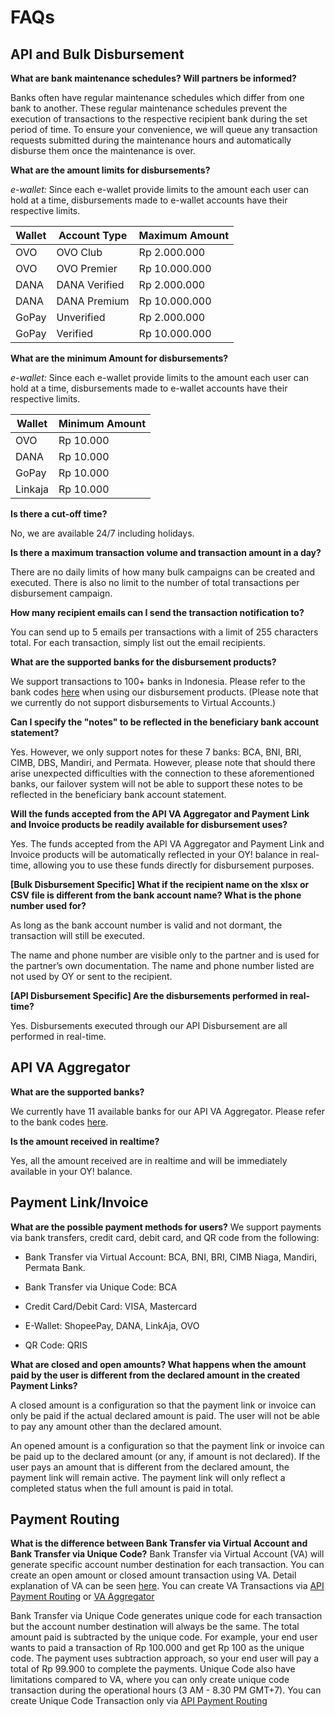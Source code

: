# FAQs

## API and Bulk Disbursement

**What are bank maintenance schedules? Will partners be informed?**

Banks often have regular maintenance schedules which differ from one bank to another. These regular maintenance schedules prevent the execution of transactions to the respective recipient bank during the set period of time. To ensure your convenience, we will queue any transaction requests submitted during the maintenance hours and automatically disburse them once the maintenance is over.

**What are the amount limits for disbursements?**

_e-wallet:_ Since each e-wallet provide limits to the amount each user can hold at a time, disbursements made to e-wallet accounts have their respective limits.

| Wallet | Account Type  | Maximum Amount |
| ------ | ------------- | -------------- |
| OVO    | OVO Club      | Rp 2.000.000   |
| OVO    | OVO Premier   | Rp 10.000.000  |
| DANA   | DANA Verified | Rp 2.000.000   |
| DANA   | DANA Premium  | Rp 10.000.000  |
| GoPay  | Unverified    | Rp 2.000.000   |
| GoPay  | Verified      | Rp 10.000.000  |

**What are the minimum Amount for disbursements?**

_e-wallet:_ Since each e-wallet provide limits to the amount each user can hold at a time, disbursements made to e-wallet accounts have their respective limits.

| Wallet  | Minimum Amount |
| ------- | -------------- |
| OVO     | Rp 10.000      |
| DANA    | Rp 10.000      |
| GoPay   | Rp 10.000      |
| Linkaja | Rp 10.000      |

**Is there a cut-off time?**

No, we are available 24/7 including holidays.

**Is there a maximum transaction volume and transaction amount in a day?**

There are no daily limits of how many bulk campaigns can be created and executed. There is also no limit to the number of total transactions per disbursement campaign.

**How many recipient emails can I send the transaction notification to?**

You can send up to 5 emails per transactions with a limit of 255 characters total. For each transaction, simply list out the email recipients.

**What are the supported banks for the disbursement products?**

We support transactions to 100+ banks in Indonesia. Please refer to the bank codes [here](https://api-docs.oyindonesia.com/#disbursement-bank-codes) when using our disbursement products. (Please note that we currently do not support disbursements to Virtual Accounts.)

**Can I specify the "notes" to be reflected in the beneficiary bank account statement?**

Yes. However, we only support notes for these 7 banks: BCA, BNI, BRI, CIMB, DBS, Mandiri, and Permata. However, please note that should there arise unexpected difficulties with the connection to these aforementioned banks, our failover system will not be able to support these notes to be reflected in the beneficiary bank account statement.

**Will the funds accepted from the API VA Aggregator and Payment Link and Invoice products be readily available for disbursement uses?**

Yes. The funds accepted from the API VA Aggregator and Payment Link and Invoice products will be automatically reflected in your OY! balance in real-time, allowing you to use these funds directly for disbursement purposes.

**[Bulk Disbursement Specific] What if the recipient name on the xlsx or CSV file is different from the bank account name? What is the phone number used for?**

As long as the bank account number is valid and not dormant, the transaction will still be executed.

The name and phone number are visible only to the partner and is used for the partner’s own documentation. The name and phone number listed are not used by OY or sent to the recipient.

**[API Disbursement Specific] Are the disbursements performed in real-time?**

Yes. Disbursements executed through our API Disbursement are all performed in real-time.

## API VA Aggregator

**What are the supported banks?**

We currently have 11 available banks for our API VA Aggregator. Please refer to the bank codes [here](https://api-docs.oyindonesia.com/#va-aggregator-bank-code).

**Is the amount received in realtime?**

Yes, all the amount received are in realtime and will be immediately available in your OY! balance.

## Payment Link/Invoice

**What are the possible payment methods for users?**
We support payments via bank transfers, credit card, debit card, and QR code from the following:

* Bank Transfer via Virtual Account: BCA, BNI, BRI, CIMB Niaga, Mandiri, Permata Bank.

* Bank Transfer via Unique Code: BCA

* Credit Card/Debit Card: VISA, Mastercard

* E-Wallet: ShopeePay, DANA, LinkAja, OVO

* QR Code: QRIS

**What are closed and open amounts? What happens when the amount paid by the user is different from the declared amount in the created Payment Links?**

A closed amount is a configuration so that the payment link or invoice can only be paid if the actual declared amount is paid. The user will not be able to pay any amount other than the declared amount.

An opened amount is a configuration so that the payment link or invoice can be paid up to the declared amount (or any, if amount is not declared). If the user pays an amount that is different from the declared amount, the payment link will remain active. The payment link will only reflect a completed status when the full amount is paid in total.


## Payment Routing
**What is the difference between Bank Transfer via Virtual Account and Bank Transfer via Unique Code?**
Bank Transfer via Virtual Account (VA) will generate specific account number destination for each transaction. You can create an open amount or closed amount transaction using VA. Detail explanation of VA can be seen [here](https://docs.oyindonesia.com/#va-aggregator-accepting-payments). You can create VA Transactions via [API Payment Routing](https://docs.oyindonesia.com/#va-aggregator-accepting-payments) or [VA Aggregator](https://docs.oyindonesia.com/#va-aggregator-accepting-payments) 

Bank Transfer via Unique Code generates unique code for each transaction but the account number destination will always be the same. The total amount paid is subtracted by the unique code. For example, your end user wants to paid a transaction of Rp 100.000 and get Rp 100 as the unique code. The payment uses subtraction approach, so your end user will pay a total of Rp 99.900 to complete the payments. Unique Code also have limitations compared to VA, where you can only create unique code transaction during the operational hours (3 AM - 8.30 PM GMT+7). You can create  Unique Code Transaction only via [API Payment Routing](https://docs.oyindonesia.com/#va-aggregator-accepting-payments)